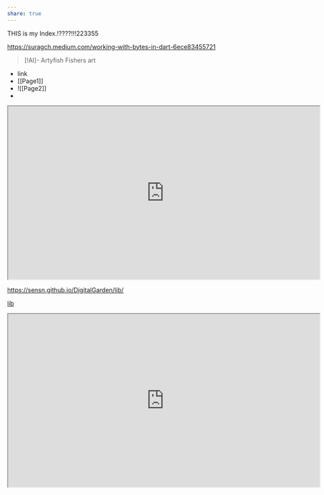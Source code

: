 ```yaml
---
share: true
---
```

THIS is my Index.!????!!!223355

https://suragch.medium.com/working-with-bytes-in-dart-6ece83455721

> [!AI]-  Artyfish
> Fishers art

- link
- [[Page1]]
- ![[Page2]]
- 
<iframe width="720" height="400" scrolling="no" src="https://sensn.github.io/DigitalGarden/lib/index.html"></iframe>


https://sensn.github.io/DigitalGarden/lib/


[lib](https://sensn.github.io/DigitalGarden/lib/)

<iframe width="720" height="400" scrolling="no" src="https://sensn.github.io/#/" allowfullscreen=""></iframe>